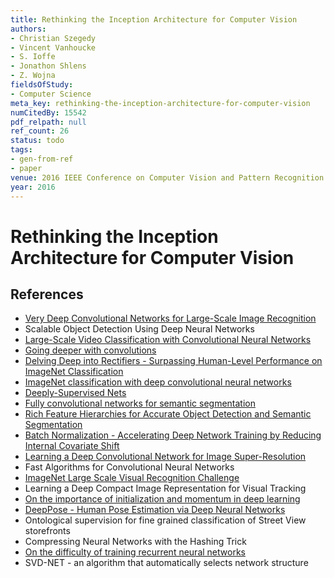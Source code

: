 ```yaml
---
title: Rethinking the Inception Architecture for Computer Vision
authors:
- Christian Szegedy
- Vincent Vanhoucke
- S. Ioffe
- Jonathon Shlens
- Z. Wojna
fieldsOfStudy:
- Computer Science
meta_key: rethinking-the-inception-architecture-for-computer-vision
numCitedBy: 15542
pdf_relpath: null
ref_count: 26
status: todo
tags:
- gen-from-ref
- paper
venue: 2016 IEEE Conference on Computer Vision and Pattern Recognition (CVPR)
year: 2016
---
```


# Rethinking the Inception Architecture for Computer Vision

## References

- [Very Deep Convolutional Networks for Large-Scale Image Recognition](./very-deep-convolutional-networks-for-large-scale-image-recognition.md)
- Scalable Object Detection Using Deep Neural Networks
- [Large-Scale Video Classification with Convolutional Neural Networks](./large-scale-video-classification-with-convolutional-neural-networks.md)
- [Going deeper with convolutions](./going-deeper-with-convolutions.md)
- [Delving Deep into Rectifiers - Surpassing Human-Level Performance on ImageNet Classification](./delving-deep-into-rectifiers-surpassing-human-level-performance-on-imagenet-classification.md)
- [ImageNet classification with deep convolutional neural networks](./imagenet-classification-with-deep-convolutional-neural-networks.md)
- [Deeply-Supervised Nets](./deeply-supervised-nets.md)
- [Fully convolutional networks for semantic segmentation](./fully-convolutional-networks-for-semantic-segmentation.md)
- [Rich Feature Hierarchies for Accurate Object Detection and Semantic Segmentation](./rich-feature-hierarchies-for-accurate-object-detection-and-semantic-segmentation.md)
- [Batch Normalization - Accelerating Deep Network Training by Reducing Internal Covariate Shift](./batch-normalization-accelerating-deep-network-training-by-reducing-internal-covariate-shift.md)
- [Learning a Deep Convolutional Network for Image Super-Resolution](./learning-a-deep-convolutional-network-for-image-super-resolution.md)
- Fast Algorithms for Convolutional Neural Networks
- [ImageNet Large Scale Visual Recognition Challenge](./imagenet-large-scale-visual-recognition-challenge.md)
- Learning a Deep Compact Image Representation for Visual Tracking
- [On the importance of initialization and momentum in deep learning](./on-the-importance-of-initialization-and-momentum-in-deep-learning.md)
- [DeepPose - Human Pose Estimation via Deep Neural Networks](./deeppose-human-pose-estimation-via-deep-neural-networks.md)
- Ontological supervision for fine grained classification of Street View storefronts
- Compressing Neural Networks with the Hashing Trick
- [On the difficulty of training recurrent neural networks](./on-the-difficulty-of-training-recurrent-neural-networks.md)
- SVD-NET - an algorithm that automatically selects network structure
